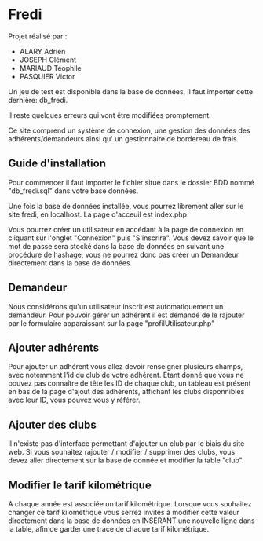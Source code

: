 # Fredi

Projet réalisé par :

<ul> 
  <li>ALARY Adrien </li>
  <li>JOSEPH Clément </li>
  <li>MARIAUD Téophile </li>
  <li>PASQUIER Victor </li>
</ul>

Un jeu de test est disponible dans la base de données,
il faut importer cette dernière: db_fredi.

Il reste quelques erreurs qui vont être modifiées promptement.

Ce site comprend un système de connexion, une gestion des données des adhérents/demandeurs ainsi qu' un gestionnaire de bordereau de frais.


<h2> Guide d'installation </h2>
Pour commencer il faut importer le fichier situé dans le dossier BDD nommé "db_fredi.sql" dans votre base  données.

Une fois la base de données installée, vous pourrez librement aller sur le site fredi, en localhost. La page d'acceuil est index.php

Vous pourrez créer un utilisateur en accédant à la page de connexion en cliquant sur l'onglet "Connexion" puis "S'inscrire". Vous devez savoir que le mot de passe sera stocké dans la base de données en suivant une procédure de hashage, vous ne pourrez donc pas créer un Demandeur directement dans la base de données.

<h2> Demandeur </h2>
Nous considérons qu'un utilisateur inscrit est automatiquement un demandeur. Pour pouvoir gérer un adhérent il est demandé de le rajouter par le formulaire apparaissant sur la page "profilUtilisateur.php"


<h2> Ajouter adhérents </h2>
Pour ajouter un adhérent vous allez devoir renseigner plusieurs champs, avec notemment l'id du club de votre adhérent. Etant donné que vous ne pouvez pas connaître de tête les ID de chaque club, un tableau est présent en bas de la page d'ajout des adhérents, affichant les clubs disponnibles avec leur ID, vous pouvez vous y référer. 


<h2> Ajouter des clubs </h2>
Il n'existe pas d'interface permettant d'ajouter un club par le biais du site web. Si vous souhaitez rajouter / modifier / supprimer des clubs, vous devez aller directement sur la base de donnée et modifier la table "club". 


<h2> Modifier le tarif kilométrique </h2>
A chaque année est associée un tarif kilométrique. Lorsque vous souhaitez changer ce tarif kilométrique vous serrez invités à modifier cette valeur directement dans la base de données en INSERANT une nouvelle ligne dans la table, afin de garder une trace de chaque tarif kilométrique.

